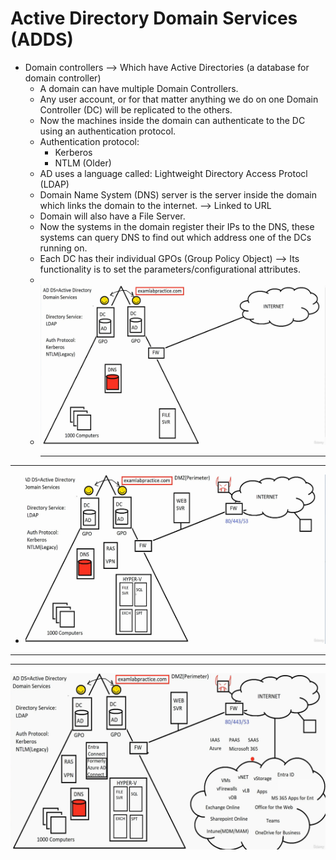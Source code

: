 # Active Directory Domain Services (ADDS)

* Domain controllers --> Which have Active Directories (a database for domain controller)
    * A domain can have multiple Domain Controllers.
    * Any user account, or for that matter anything we do on one Domain Controller (DC) will be replicated to the others.
    * Now the machines inside the domain can authenticate to the DC using an authentication protocol.
    * Authentication protocol:
        * Kerberos
        * NTLM (Older)
    * AD uses a language called: Lightweight Directory Access Protocl (LDAP)
    * Domain Name System (DNS) server is the server inside the domain which links the domain to the internet. --> Linked to URL
    * Domain will also have a File Server.
    * Now the systems in the domain register their IPs to the DNS, these systems can query DNS to find out which address one of the DCs running on.
    * Each DC has their individual GPOs (Group Policy Object) --> Its functionality is to set the parameters/configurational attributes.
    *
    * ![](domain01.png)
      ______________________________________________________________________________
_______________________________________________________________________________________
 
   * ![](domain02.png)
***
***

![](domain03.png)




  
    
  
